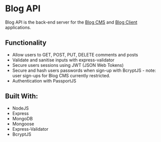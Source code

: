 # Blog API
Blog API is the back-end server for the [Blog CMS](https://github.com/Yasin2201/blog-cms) and [Blog Client](https://github.com/Yasin2201/blog-client) applications. 

## Functionality
* Allow users to GET, POST, PUT, DELETE comments and posts
* Validate and sanitise inputs with express-validator
* Secure users sessions using JWT (JSON Web Tokens)
* Secure and hash users passwords when sign-up with BcryptJS - note: user sign-ups for Blog CMS currently restricted.
* Authentication with PassportJS

## Built With:
* NodeJS
* Express
* MongoDB
* Mongoose
* Express-Validator
* BcryptJS